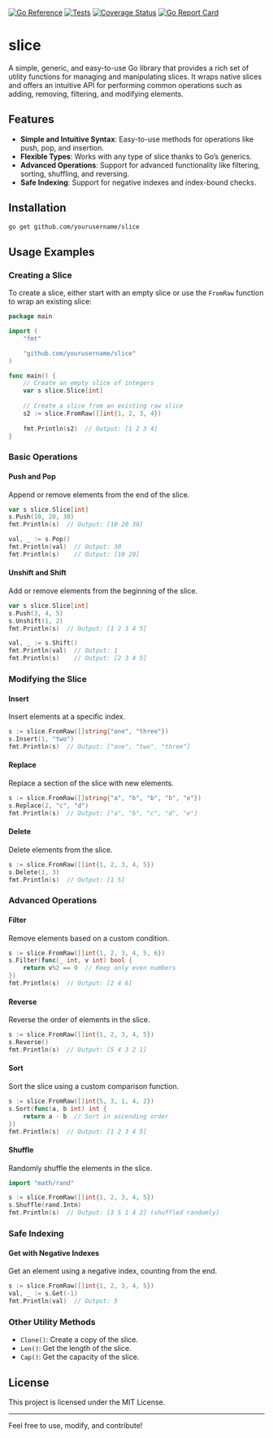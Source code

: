[![Go Reference](https://pkg.go.dev/badge/github.com/go-slice/slice.svg)](https://pkg.go.dev/github.com/go-slice/slice)
[![Tests](https://github.com/go-slice/slice/actions/workflows/tests.yml/badge.svg)](https://github.com/go-slice/slice/actions/workflows/tests.yml)
[![Coverage Status](https://coveralls.io/repos/github/go-slice/slice/badge.svg?branch=main)](https://coveralls.io/github/go-slice/slice?branch=main)
[![Go Report Card](https://goreportcard.com/badge/github.com/go-slice/slice)](https://goreportcard.com/report/github.com/go-slice/slice)

# slice

A simple, generic, and easy-to-use Go library that provides a rich set of utility functions for managing and manipulating slices. It wraps native slices and offers an intuitive API for performing common operations such as adding, removing, filtering, and modifying elements.

## Features

- **Simple and Intuitive Syntax**: Easy-to-use methods for operations like push, pop, and insertion.
- **Flexible Types**: Works with any type of slice thanks to Go’s generics.
- **Advanced Operations**: Support for advanced functionality like filtering, sorting, shuffling, and reversing.
- **Safe Indexing**: Support for negative indexes and index-bound checks.

## Installation

```bash
go get github.com/yourusername/slice
```

## Usage Examples

### Creating a Slice

To create a slice, either start with an empty slice or use the `FromRaw` function to wrap an existing slice:

```go
package main

import (
    "fmt"

    "github.com/yourusername/slice"
)

func main() {
    // Create an empty slice of integers
    var s slice.Slice[int]
    
    // Create a slice from an existing raw slice
    s2 := slice.FromRaw([]int{1, 2, 3, 4})
    
    fmt.Println(s2)  // Output: [1 2 3 4]
}
```

### Basic Operations

#### Push and Pop
Append or remove elements from the end of the slice.

```go
var s slice.Slice[int]
s.Push(10, 20, 30)
fmt.Println(s)  // Output: [10 20 30]

val, _ := s.Pop()
fmt.Println(val)  // Output: 30
fmt.Println(s)    // Output: [10 20]
```

#### Unshift and Shift
Add or remove elements from the beginning of the slice.

```go
var s slice.Slice[int]
s.Push(3, 4, 5)
s.Unshift(1, 2)
fmt.Println(s)  // Output: [1 2 3 4 5]

val, _ := s.Shift()
fmt.Println(val)  // Output: 1
fmt.Println(s)    // Output: [2 3 4 5]
```

### Modifying the Slice

#### Insert
Insert elements at a specific index.

```go
s := slice.FromRaw([]string{"one", "three"})
s.Insert(1, "two")
fmt.Println(s)  // Output: ["one", "two", "three"]
```

#### Replace
Replace a section of the slice with new elements.

```go
s := slice.FromRaw([]string{"a", "b", "b", "b", "e"})
s.Replace(2, "c", "d")
fmt.Println(s)  // Output: ["a", "b", "c", "d", "e"]
```

#### Delete
Delete elements from the slice.

```go
s := slice.FromRaw([]int{1, 2, 3, 4, 5})
s.Delete(1, 3)
fmt.Println(s)  // Output: [1 5]
```

### Advanced Operations

#### Filter
Remove elements based on a custom condition.

```go
s := slice.FromRaw([]int{1, 2, 3, 4, 5, 6})
s.Filter(func(_ int, v int) bool {
    return v%2 == 0  // Keep only even numbers
})
fmt.Println(s)  // Output: [2 4 6]
```

#### Reverse
Reverse the order of elements in the slice.

```go
s := slice.FromRaw([]int{1, 2, 3, 4, 5})
s.Reverse()
fmt.Println(s)  // Output: [5 4 3 2 1]
```

#### Sort
Sort the slice using a custom comparison function.

```go
s := slice.FromRaw([]int{5, 3, 1, 4, 2})
s.Sort(func(a, b int) int {
    return a - b  // Sort in ascending order
})
fmt.Println(s)  // Output: [1 2 3 4 5]
```

#### Shuffle
Randomly shuffle the elements in the slice.

```go
import "math/rand"

s := slice.FromRaw([]int{1, 2, 3, 4, 5})
s.Shuffle(rand.Intn)
fmt.Println(s)  // Output: [3 5 1 4 2] (shuffled randomly)
```

### Safe Indexing

#### Get with Negative Indexes
Get an element using a negative index, counting from the end.

```go
s := slice.FromRaw([]int{1, 2, 3, 4, 5})
val, _ := s.Get(-1)
fmt.Println(val)  // Output: 5
```

### Other Utility Methods

- `Clone()`: Create a copy of the slice.
- `Len()`: Get the length of the slice.
- `Cap()`: Get the capacity of the slice.

## License

This project is licensed under the MIT License.

---

Feel free to use, modify, and contribute!